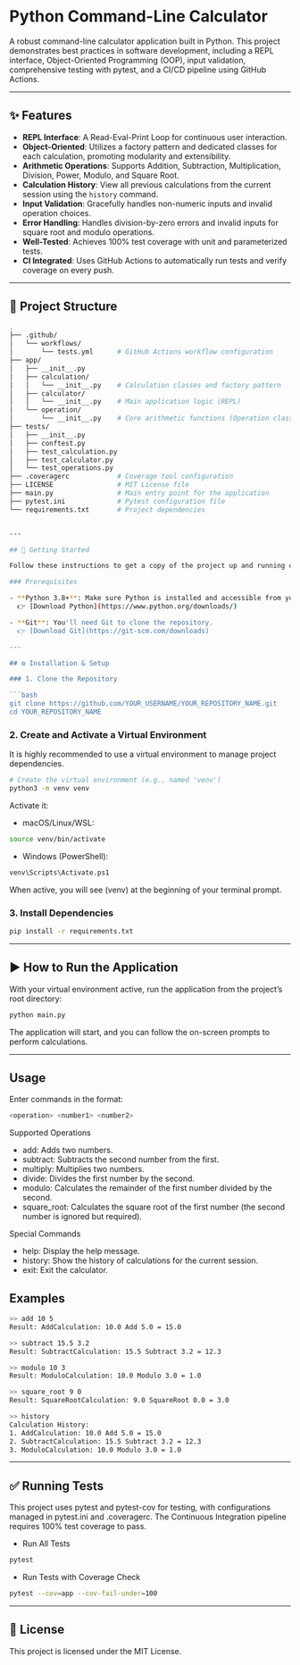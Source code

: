 # Python Command-Line Calculator

A robust command-line calculator application built in Python. This project demonstrates best practices in software development, including a REPL interface, Object-Oriented Programming (OOP), input validation, comprehensive testing with pytest, and a CI/CD pipeline using GitHub Actions.

---

## ✨ Features

- **REPL Interface**: A Read-Eval-Print Loop for continuous user interaction.  
- **Object-Oriented**: Utilizes a factory pattern and dedicated classes for each calculation, promoting modularity and extensibility.  
- **Arithmetic Operations**: Supports Addition, Subtraction, Multiplication, Division, Power, Modulo, and Square Root.  
- **Calculation History**: View all previous calculations from the current session using the `history` command.  
- **Input Validation**: Gracefully handles non-numeric inputs and invalid operation choices.  
- **Error Handling**: Handles division-by-zero errors and invalid inputs for square root and modulo operations.  
- **Well-Tested**: Achieves 100% test coverage with unit and parameterized tests.  
- **CI Integrated**: Uses GitHub Actions to automatically run tests and verify coverage on every push.  

---

## 📂 Project Structure

```bash
.
├── .github/
│   └── workflows/
│       └── tests.yml      # GitHub Actions workflow configuration
├── app/
│   ├── __init__.py
│   ├── calculation/
│   │   └── __init__.py    # Calculation classes and factory pattern
│   ├── calculator/
│   │   └── __init__.py    # Main application logic (REPL)
│   └── operation/
│       └── __init__.py    # Core arithmetic functions (Operation class)
├── tests/
│   ├── __init__.py
│   ├── conftest.py
│   ├── test_calculation.py
│   ├── test_calculator.py
│   └── test_operations.py
├── .coveragerc            # Coverage tool configuration
├── LICENSE                # MIT License file
├── main.py                # Main entry point for the application
├── pytest.ini             # Pytest configuration file
└── requirements.txt       # Project dependencies


---

## 🚀 Getting Started

Follow these instructions to get a copy of the project up and running on your local machine.

### Prerequisites

- **Python 3.8+**: Make sure Python is installed and accessible from your command line.  
  👉 [Download Python](https://www.python.org/downloads/)  

- **Git**: You'll need Git to clone the repository.  
  👉 [Download Git](https://git-scm.com/downloads)  

---

## ⚙️ Installation & Setup

### 1. Clone the Repository

```bash
git clone https://github.com/YOUR_USERNAME/YOUR_REPOSITORY_NAME.git
cd YOUR_REPOSITORY_NAME
```
### 2. Create and Activate a Virtual Environment

It is highly recommended to use a virtual environment to manage project dependencies.
```bash
# Create the virtual environment (e.g., named 'venv')
python3 -m venv venv
```

Activate it:

- macOS/Linux/WSL:
```bash
source venv/bin/activate
```

- Windows (PowerShell):
```bash
venv\Scripts\Activate.ps1
```

When active, you will see (venv) at the beginning of your terminal prompt.

### 3. Install Dependencies
```bash
pip install -r requirements.txt
```

---
## ▶️ How to Run the Application

With your virtual environment active, run the application from the project’s root directory:
```bash
python main.py
```

The application will start, and you can follow the on-screen prompts to perform calculations.

---
## Usage

Enter commands in the format:
```bash
<operation> <number1> <number2>
```
Supported Operations

- add: Adds two numbers.
- subtract: Subtracts the second number from the first.
- multiply: Multiplies two numbers.
- divide: Divides the first number by the second.
- modulo: Calculates the remainder of the first number divided by the second.
- square_root: Calculates the square root of the first number (the second number is ignored but required).

Special Commands

- help: Display the help message.
- history: Show the history of calculations for the current session.
- exit: Exit the calculator.

## Examples
```bash
>> add 10 5
Result: AddCalculation: 10.0 Add 5.0 = 15.0

>> subtract 15.5 3.2
Result: SubtractCalculation: 15.5 Subtract 3.2 = 12.3

>> modulo 10 3
Result: ModuloCalculation: 10.0 Modulo 3.0 = 1.0

>> square_root 9 0
Result: SquareRootCalculation: 9.0 SquareRoot 0.0 = 3.0

>> history
Calculation History:
1. AddCalculation: 10.0 Add 5.0 = 15.0
2. SubtractCalculation: 15.5 Subtract 3.2 = 12.3
3. ModuloCalculation: 10.0 Modulo 3.0 = 1.0
```

---
## ✅ Running Tests

This project uses pytest and pytest-cov for testing, with configurations managed in pytest.ini and .coveragerc.
The Continuous Integration pipeline requires 100% test coverage to pass.

- Run All Tests
```bash
pytest
```

- Run Tests with Coverage Check
```bash
pytest --cov=app --cov-fail-under=100
```
---

## 📄 License

This project is licensed under the MIT License.